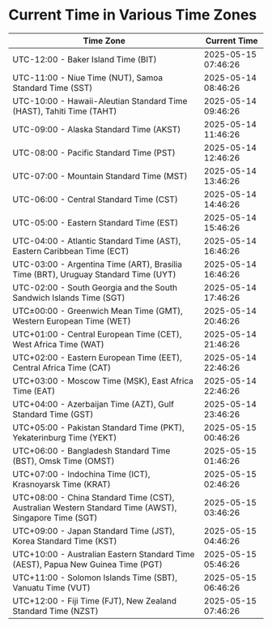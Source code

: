 # Current Time in Various Time Zones

| Time Zone | Current Time |
|-----------|--------------|
| UTC-12:00 - Baker Island Time (BIT) | 2025-05-15 07:46:26 |
| UTC-11:00 - Niue Time (NUT), Samoa Standard Time (SST) | 2025-05-14 08:46:26 |
| UTC-10:00 - Hawaii-Aleutian Standard Time (HAST), Tahiti Time (TAHT) | 2025-05-14 09:46:26 |
| UTC-09:00 - Alaska Standard Time (AKST) | 2025-05-14 11:46:26 |
| UTC-08:00 - Pacific Standard Time (PST) | 2025-05-14 12:46:26 |
| UTC-07:00 - Mountain Standard Time (MST) | 2025-05-14 13:46:26 |
| UTC-06:00 - Central Standard Time (CST) | 2025-05-14 14:46:26 |
| UTC-05:00 - Eastern Standard Time (EST) | 2025-05-14 15:46:26 |
| UTC-04:00 - Atlantic Standard Time (AST), Eastern Caribbean Time (ECT) | 2025-05-14 16:46:26 |
| UTC-03:00 - Argentina Time (ART), Brasília Time (BRT), Uruguay Standard Time (UYT) | 2025-05-14 16:46:26 |
| UTC-02:00 - South Georgia and the South Sandwich Islands Time (SGT) | 2025-05-14 17:46:26 |
| UTC±00:00 - Greenwich Mean Time (GMT), Western European Time (WET) | 2025-05-14 20:46:26 |
| UTC+01:00 - Central European Time (CET), West Africa Time (WAT) | 2025-05-14 21:46:26 |
| UTC+02:00 - Eastern European Time (EET), Central Africa Time (CAT) | 2025-05-14 22:46:26 |
| UTC+03:00 - Moscow Time (MSK), East Africa Time (EAT) | 2025-05-14 22:46:26 |
| UTC+04:00 - Azerbaijan Time (AZT), Gulf Standard Time (GST) | 2025-05-14 23:46:26 |
| UTC+05:00 - Pakistan Standard Time (PKT), Yekaterinburg Time (YEKT) | 2025-05-15 00:46:26 |
| UTC+06:00 - Bangladesh Standard Time (BST), Omsk Time (OMST) | 2025-05-15 01:46:26 |
| UTC+07:00 - Indochina Time (ICT), Krasnoyarsk Time (KRAT) | 2025-05-15 02:46:26 |
| UTC+08:00 - China Standard Time (CST), Australian Western Standard Time (AWST), Singapore Time (SGT) | 2025-05-15 03:46:26 |
| UTC+09:00 - Japan Standard Time (JST), Korea Standard Time (KST) | 2025-05-15 04:46:26 |
| UTC+10:00 - Australian Eastern Standard Time (AEST), Papua New Guinea Time (PGT) | 2025-05-15 05:46:26 |
| UTC+11:00 - Solomon Islands Time (SBT), Vanuatu Time (VUT) | 2025-05-15 06:46:26 |
| UTC+12:00 - Fiji Time (FJT), New Zealand Standard Time (NZST) | 2025-05-15 07:46:26 |
